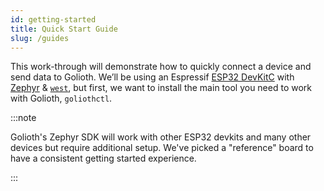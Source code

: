 ```yaml
---
id: getting-started
title: Quick Start Guide
slug: /guides
---
```


This work-through will demonstrate how to quickly connect a device and send data to Golioth. We’ll be using an Espressif [ESP32 DevKitC](https://docs.espressif.com/projects/esp-idf/en/latest/esp32/hw-reference/esp32/get-started-devkitc.html) with [Zephyr](https://www.zephyrproject.org) & [`west`](https://docs.zephyrproject.org/latest/guides/west/index.html), but first, we want to install the main tool you need to work with Golioth, `goliothctl`.

:::note

Golioth's Zephyr SDK will work with other ESP32 devkits and many other devices but require additional setup. We've picked a "reference" board to have a consistent getting started experience.

:::
